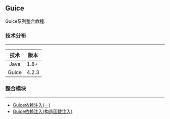 Guice
---

Guice系列整合教程.

### 技术分布

---

|技术|版本|
|:---:|---|
|Java|1.8+|
|Guice|4.2.3|

### 整合模块
---

 - [Guice依赖注入(一)](binder/DOC.md)
 - [Guice依赖注入(构造函数注入)](binder-constructor/DOC.md)
